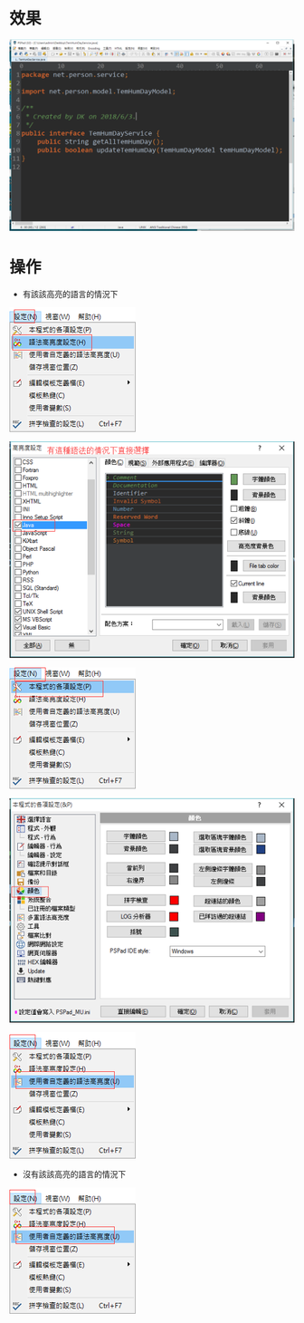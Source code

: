 # 效果
![](image/6-1.png)

# 操作

- 有該該高亮的語言的情況下

![](image/6-2.png)

![](image/6-3.png)

![](image/6-4.png)

![](image/6-5.png)

![](image/6-6.png)

- 沒有該該高亮的語言的情況下

![](image/6-7.png)